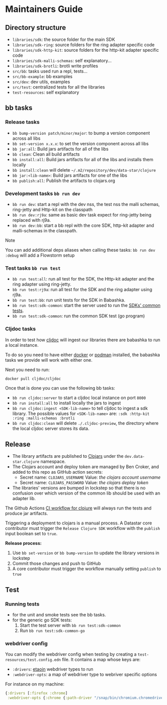 # Maintainers Guide

## Directory structure

- `libraries/sdk`: the source folder for the main SDK
- `libraries/sdk-ring`: source folders for the ring adapter specific code
- `libraries/sdk-http-kit`: source folders for the http-kit adapter specific code
- `libraries/sdk-malli-schemas`: self explanatory...
- `libraries/sdk-brotli`: brotli write profiles
- `src/bb`: tasks used run a repl, tests...
- `src/bb-example`: bb examples
- `src/dev`: dev utils, examples
- `src/test`: centralized tests for all the libraries
- `test-resources`: self explanatory

## bb tasks

### Release tasks

- `bb bump-version patch/minor/major`: to bump a version component across all libs
- `bb set-version x.x.x`: to set the version component across all libs
- `bb jar:all`: Build jars artifacts for all of the libs
- `bb clean`: Clean all build artifacts
- `bb install:all`: Build jars artifacts for all of the libs and installs them locally
- `bb install:clean` will delete  `~/.m2/repository/dev/data-star/clojure`
- `bb jar:<lib-name>`: Build jars artifacts for one of the libs
- `bb publish:all`: Publish the artifacts to clojars.org

### Development tasks `bb run dev`

- `bb run dev`: start a repl with the dev nss, the test nss the malli schemas,
  ring-jetty and Http-kit on the classpath
- `bb run dev:rj9a`: same as basic dev task expect for ring-jetty being replaced
  with rj9a.
- `bb run dev:bb`: start a bb repl with the core SDK, http-kit adapter and
  malli-schemas in the classpath.

> [!note]
> You can add additional deps aliases when calling these tasks:
> `bb run dev :debug` will add a Flowstorm setup

### Test tasks `bb run test`

- `bb run test:all`: run all test for the SDK, the Http-kit adapter and the
  ring adapter using ring-jetty.
- `bb run test:rj9a`: run all test for the SDK and the ring adapter using rj9a.
- `bb run test:bb`: run unit tests for the SDK in Babashka.
- `bb run test:sdk-common`: start the server used to run the
  [SDKs' common tests](https://github.com/starfederation/datastar/tree/develop/sdk/tests).
- `bb run test:sdk-common`: run the common SDK test (go program)

### Cljdoc tasks

In order to test how [cljdoc](https://cljdoc.org/) will ingest our libraries
there are babashka to run a local instance.

To do so you need to have either [docker](https://www.docker.com/)
or [podman](https://podman.io/) installed, the babashka tasks we provide will
work with either one.

Next you need to run:

```bash
docker pull cljdoc/cljdoc
```

Once that is done you can use the following bb tasks:

- `bb run cljdoc:server` to start a cljdoc local instance on port `8000`
- `bb run install:all` to install locally the jars to ingest
- `bb run cljdoc:ingest <SDK-lib-name>` to tell cljdoc to ingest a sdk library.
  The possible values for `<SDK-lib-name>` are:
  `:sdk :http-kit :ring :malli-schemas :brotli`
- `bb run cljdoc:clean` will delete `./.cljdoc-preview`, the directory
  where the local cljdoc server stores its data.

## Release

- The library artifacts are published to [Clojars](http://clojars.org) under the
  `dev.data-star.clojure` namespace.
- The Clojars account and deploy token are managed by Ben Croker, and added to
  this repo as GitHub action secrets:
  - Secret name: `CLOJARS_USERNAME`
    Value: _the clojars account username_
  - Secret name: `CLOJARS_PASSWORD`
    Value: _the clojars deploy token_
- The libraries' versions are bumped in lockstep so that there is no confusion
  over which version of the common lib should be used with an adapter lib.

The Github Actions [CI workflow for clojure](../.github/workflows/release-sdk.yml)
will always run the tests and produce jar artifacts.

Triggering a deployment to clojars is a manual process. A Datastar core
contributor must trigger the `Release Clojure SDK` workflow with the `publish`
input boolean set to `true`.

**Release process:**

1. Use `bb set-version` or `bb bump-version` to update the library versions in lockstep
2. Commit those changes and push to GitHub
3. A core contributor must trigger the workflow manually setting `publish` to `true`

## Test

### Running tests

- for the unit and smoke tests see the bb tasks.
- for the generic go SDK tests:
  1. Start the test server with `bb run test:sdk-common`
  2. Run `bb run test:sdk-common-go`

### webdriver config

You can modify the webdriver config when testing by creating a
`test-resources/test.config.edn` file. It contains a map whose keys
are:

- `:drivers`: [etaoin](https://github.com/clj-commons/etaoin) webdriver types
  to run
- `:webdriver-opts`: a map of webdriver type to webriver specific options

For instance on my machine:

```clojure
{:drivers [:firefox :chrome]
 :webdriver-opts {:chrome {:path-driver "/snap/bin/chromium.chromedriver"}}}
```
